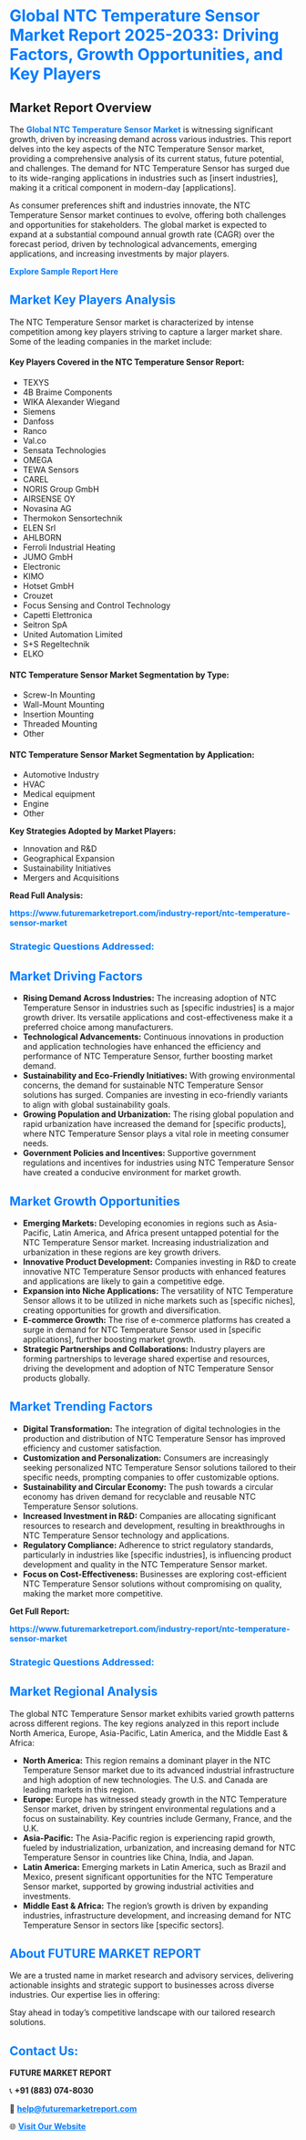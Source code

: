 <h1 style="color: #007BFF;">Global NTC Temperature Sensor Market Report 2025-2033: Driving Factors, Growth Opportunities, and Key Players</h1>

<section id="overview">
<h2>Market Report Overview</h2>
<p>The <a href="https://www.futuremarketreport.com/industry-report/ntc-temperature-sensor-market" style="color: #007BFF; text-decoration: none;"><strong>Global NTC Temperature Sensor Market</strong></a> is witnessing significant growth, driven by increasing demand across various industries. This report delves into the key aspects of the NTC Temperature Sensor market, providing a comprehensive analysis of its current status, future potential, and challenges. The demand for NTC Temperature Sensor has surged due to its wide-ranging applications in industries such as [insert industries], making it a critical component in modern-day [applications].</p>
<p>As consumer preferences shift and industries innovate, the NTC Temperature Sensor market continues to evolve, offering both challenges and opportunities for stakeholders. The global market is expected to expand at a substantial compound annual growth rate (CAGR) over the forecast period, driven by technological advancements, emerging applications, and increasing investments by major players.</p>
</section>

<section id="overview">
<p><a href="https://www.futuremarketreport.com/request-sample/reportId=115566" style="color: #007BFF; text-decoration: none;"><strong>Explore Sample Report Here</strong></a></p>
</section>

<section id="key-players">
<h2 style="color: #007BFF;">Market Key Players Analysis</h2>
<p>The NTC Temperature Sensor market is characterized by intense competition among key players striving to capture a larger market share. Some of the leading companies in the market include:</p>
<h4>Key Players Covered in the NTC Temperature Sensor Report:</h4>
<ul><li>TEXYS</li><li>4B Braime Components</li><li>WIKA Alexander Wiegand</li><li>Siemens</li><li>Danfoss</li><li>Ranco</li><li>Val.co</li><li>Sensata Technologies</li><li>OMEGA</li><li>TEWA Sensors</li><li>CAREL</li><li>NORIS Group GmbH</li><li>AIRSENSE OY</li><li>Novasina AG</li><li>Thermokon Sensortechnik</li><li>ELEN Srl</li><li>AHLBORN</li><li>Ferroli Industrial Heating</li><li>JUMO GmbH</li><li>Electronic</li><li>KIMO</li><li>Hotset GmbH</li><li>Crouzet</li><li>Focus Sensing and Control Technology</li><li>Capetti Elettronica</li><li>Seitron SpA</li><li>United Automation Limited</li><li>S+S Regeltechnik</li><li>ELKO</li></ul>
<h4>NTC Temperature Sensor Market Segmentation by Type:</h4>
<ul><li>Screw-In Mounting</li><li>Wall-Mount Mounting</li><li>Insertion Mounting</li><li>Threaded Mounting</li><li>Other</li></ul>

<h4>NTC Temperature Sensor Market Segmentation by Application:</h4>
<ul><li>Automotive Industry</li><li>HVAC</li><li>Medical equipment</li><li>Engine</li><li>Other</li></ul>
<p><strong>Key Strategies Adopted by Market Players:</strong></p>
<ul>
<li>Innovation and R&D</li>
<li>Geographical Expansion</li>
<li>Sustainability Initiatives</li>
<li>Mergers and Acquisitions</li>
</ul>
</section>

<section>
<p><strong>Read Full Analysis: </strong></p><a href="https://www.futuremarketreport.com/industry-report/ntc-temperature-sensor-market" style="color: #007BFF; text-decoration: none;"><strong>https://www.futuremarketreport.com/industry-report/ntc-temperature-sensor-market</strong></a>
<h3 style="color: #007BFF;">Strategic Questions Addressed:</h3>
</section>

<section id="driving-factors">
<h2 style="color: #007BFF;">Market Driving Factors</h2>
<ul>
<li><strong>Rising Demand Across Industries:</strong> The increasing adoption of NTC Temperature Sensor in industries such as [specific industries] is a major growth driver. Its versatile applications and cost-effectiveness make it a preferred choice among manufacturers.</li>
<li><strong>Technological Advancements:</strong> Continuous innovations in production and application technologies have enhanced the efficiency and performance of NTC Temperature Sensor, further boosting market demand.</li>
<li><strong>Sustainability and Eco-Friendly Initiatives:</strong> With growing environmental concerns, the demand for sustainable NTC Temperature Sensor solutions has surged. Companies are investing in eco-friendly variants to align with global sustainability goals.</li>
<li><strong>Growing Population and Urbanization:</strong> The rising global population and rapid urbanization have increased the demand for [specific products], where NTC Temperature Sensor plays a vital role in meeting consumer needs.</li>
<li><strong>Government Policies and Incentives:</strong> Supportive government regulations and incentives for industries using NTC Temperature Sensor have created a conducive environment for market growth.</li>
</ul>
</section>

<section id="growth-opportunities">
<h2 style="color: #007BFF;">Market Growth Opportunities</h2>
<ul>
<li><strong>Emerging Markets:</strong> Developing economies in regions such as Asia-Pacific, Latin America, and Africa present untapped potential for the NTC Temperature Sensor market. Increasing industrialization and urbanization in these regions are key growth drivers.</li>
<li><strong>Innovative Product Development:</strong> Companies investing in R&D to create innovative NTC Temperature Sensor products with enhanced features and applications are likely to gain a competitive edge.</li>
<li><strong>Expansion into Niche Applications:</strong> The versatility of NTC Temperature Sensor allows it to be utilized in niche markets such as [specific niches], creating opportunities for growth and diversification.</li>
<li><strong>E-commerce Growth:</strong> The rise of e-commerce platforms has created a surge in demand for NTC Temperature Sensor used in [specific applications], further boosting market growth.</li>
<li><strong>Strategic Partnerships and Collaborations:</strong> Industry players are forming partnerships to leverage shared expertise and resources, driving the development and adoption of NTC Temperature Sensor products globally.</li>
</ul>
</section>

<section id="trending-factors">
<h2 style="color: #007BFF;">Market Trending Factors</h2>
<ul>
<li><strong>Digital Transformation:</strong> The integration of digital technologies in the production and distribution of NTC Temperature Sensor has improved efficiency and customer satisfaction.</li>
<li><strong>Customization and Personalization:</strong> Consumers are increasingly seeking personalized NTC Temperature Sensor solutions tailored to their specific needs, prompting companies to offer customizable options.</li>
<li><strong>Sustainability and Circular Economy:</strong> The push towards a circular economy has driven demand for recyclable and reusable NTC Temperature Sensor solutions.</li>
<li><strong>Increased Investment in R&D:</strong> Companies are allocating significant resources to research and development, resulting in breakthroughs in NTC Temperature Sensor technology and applications.</li>
<li><strong>Regulatory Compliance:</strong> Adherence to strict regulatory standards, particularly in industries like [specific industries], is influencing product development and quality in the NTC Temperature Sensor market.</li>
<li><strong>Focus on Cost-Effectiveness:</strong> Businesses are exploring cost-efficient NTC Temperature Sensor solutions without compromising on quality, making the market more competitive.</li>
</ul>
</section>

<section>
<p><strong>Get Full Report: </strong></p><a href="https://www.futuremarketreport.com/industry-report/ntc-temperature-sensor-market" style="color: #007BFF; text-decoration: none;"><strong>https://www.futuremarketreport.com/industry-report/ntc-temperature-sensor-market</strong></a>
<h3 style="color: #007BFF;">Strategic Questions Addressed:</h3>
</section>


<section id="regional-analysis">
<h2 style="color: #007BFF;">Market Regional Analysis</h2>
<p>The global NTC Temperature Sensor market exhibits varied growth patterns across different regions. The key regions analyzed in this report include North America, Europe, Asia-Pacific, Latin America, and the Middle East & Africa:</p>
<ul>
<li><strong>North America:</strong> This region remains a dominant player in the NTC Temperature Sensor market due to its advanced industrial infrastructure and high adoption of new technologies. The U.S. and Canada are leading markets in this region.</li>
<li><strong>Europe:</strong> Europe has witnessed steady growth in the NTC Temperature Sensor market, driven by stringent environmental regulations and a focus on sustainability. Key countries include Germany, France, and the U.K.</li>
<li><strong>Asia-Pacific:</strong> The Asia-Pacific region is experiencing rapid growth, fueled by industrialization, urbanization, and increasing demand for NTC Temperature Sensor in countries like China, India, and Japan.</li>
<li><strong>Latin America:</strong> Emerging markets in Latin America, such as Brazil and Mexico, present significant opportunities for the NTC Temperature Sensor market, supported by growing industrial activities and investments.</li>
<li><strong>Middle East & Africa:</strong> The region’s growth is driven by expanding industries, infrastructure development, and increasing demand for NTC Temperature Sensor in sectors like [specific sectors].</li>
</ul>
</section>

<footer>
<h2 style="color: #007BFF;">About FUTURE MARKET REPORT</h2>
<p>We are a trusted name in market research and advisory services, delivering actionable insights and strategic support to businesses across diverse industries. Our expertise lies in offering:</p>

<p>Stay ahead in today’s competitive landscape with our tailored research solutions.</p>

<h2 style="color: #007BFF;">Contact Us:</h2>
<p><strong>FUTURE MARKET REPORT</strong></p>
<p>📞 <strong>+91 (883) 074-8030</strong></p>
<p>📧 <strong><a href="mailto:help@futuremarketreport.com" style="color: #007BFF;">help@futuremarketreport.com</a></strong></p>
<p>🌐 <strong><a href="https://www.futuremarketreport.com/" style="color: #007BFF;">Visit Our Website</a></strong></p>
</footer>